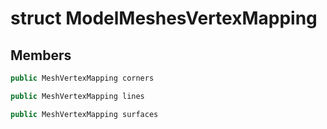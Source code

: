 # struct ModelMeshesVertexMapping

## Members

```cpp
public MeshVertexMapping corners

```

```cpp
public MeshVertexMapping lines

```

```cpp
public MeshVertexMapping surfaces

```



